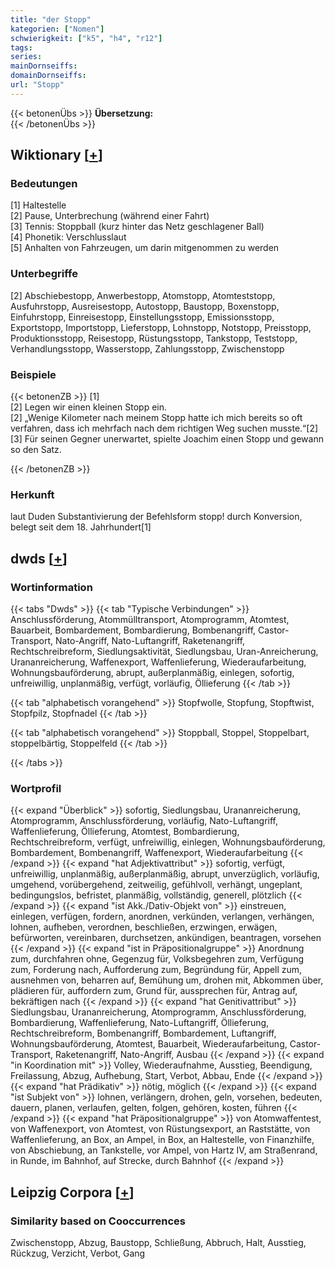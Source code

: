 ```yaml
---
title: "der Stopp"
kategorien: ["Nomen"]
schwierigkeit: ["k5", "h4", "r12"]
tags:
series:
mainDornseiffs:
domainDornseiffs:
url: "Stopp"
---
```


{{< betonenÜbs >}}
**Übersetzung:**  
{{< /betonenÜbs >}}

## Wiktionary [[+](https://de.wiktionary.org/wiki/Stopp)]

### Bedeutungen
[1] Haltestelle  
[2] Pause, Unterbrechung (während einer Fahrt)  
[3] Tennis: Stoppball (kurz hinter das Netz geschlagener Ball)  
[4] Phonetik: Verschlusslaut  
[5] Anhalten von Fahrzeugen, um darin mitgenommen zu werden  

### Unterbegriffe
[2] Abschiebestopp, Anwerbestopp, Atomstopp, Atomteststopp, Ausfuhrstopp, Ausreisestopp, Autostopp, Baustopp, Boxenstopp, Einfuhrstopp, Einreisestopp, Einstellungsstopp, Emissionsstopp, Exportstopp, Importstopp, Lieferstopp, Lohnstopp, Notstopp, Preisstopp, Produktionsstopp, Reisestopp, Rüstungsstopp, Tankstopp, Teststopp, Verhandlungsstopp, Wasserstopp, Zahlungsstopp, Zwischenstopp  

### Beispiele
{{< betonenZB >}}
[1]  
[2] Legen wir einen kleinen Stopp ein.  
[2] „Wenige Kilometer nach meinem Stopp hatte ich mich bereits so oft verfahren, dass ich mehrfach nach dem richtigen Weg suchen musste.“[2]  
[3] Für seinen Gegner unerwartet, spielte Joachim einen Stopp und gewann so den Satz.  

{{< /betonenZB >}}
### Herkunft
laut Duden Substantivierung der Befehlsform stopp! durch Konversion, belegt seit dem 18. Jahrhundert[1]  



## dwds [[+](https://www.dwds.de/wb/Stopp)]

### Wortinformation
{{< tabs "Dwds" >}}
{{< tab "Typische Verbindungen" >}}
Anschlussförderung, Atommülltransport, Atomprogramm, Atomtest, Bauarbeit, Bombardement, Bombardierung, Bombenangriff, Castor-Transport, Nato-Angriff, Nato-Luftangriff, Raketenangriff, Rechtschreibreform, Siedlungsaktivität, Siedlungsbau, Uran-Anreicherung, Urananreicherung, Waffenexport, Waffenlieferung, Wiederaufarbeitung, Wohnungsbauförderung, abrupt, außerplanmäßig, einlegen, sofortig, unfreiwillig, unplanmäßig, verfügt, vorläufig, Öllieferung
{{< /tab >}}

{{< tab "alphabetisch vorangehend" >}}
Stopfwolle, Stopfung, Stopftwist, Stopfpilz, Stopfnadel
{{< /tab >}}

{{< tab "alphabetisch vorangehend" >}}
Stoppball, Stoppel, Stoppelbart, stoppelbärtig, Stoppelfeld
{{< /tab >}}

{{< /tabs >}}

### Wortprofil
{{< expand "Überblick" >}} sofortig, Siedlungsbau, Urananreicherung, Atomprogramm, Anschlussförderung, vorläufig, Nato-Luftangriff, Waffenlieferung, Öllieferung, Atomtest, Bombardierung, Rechtschreibreform, verfügt, unfreiwillig, einlegen, Wohnungsbauförderung, Bombardement, Bombenangriff, Waffenexport, Wiederaufarbeitung {{< /expand >}}
{{< expand "hat Adjektivattribut" >}} sofortig, verfügt, unfreiwillig, unplanmäßig, außerplanmäßig, abrupt, unverzüglich, vorläufig, umgehend, vorübergehend, zeitweilig, gefühlvoll, verhängt, ungeplant, bedingungslos, befristet, planmäßig, vollständig, generell, plötzlich {{< /expand >}}
{{< expand "ist Akk./Dativ-Objekt von" >}} einstreuen, einlegen, verfügen, fordern, anordnen, verkünden, verlangen, verhängen, lohnen, aufheben, verordnen, beschließen, erzwingen, erwägen, befürworten, vereinbaren, durchsetzen, ankündigen, beantragen, vorsehen {{< /expand >}}
{{< expand "ist in Präpositionalgruppe" >}} Anordnung zum, durchfahren ohne, Gegenzug für, Volksbegehren zum, Verfügung zum, Forderung nach, Aufforderung zum, Begründung für, Appell zum, ausnehmen von, beharren auf, Bemühung um, drohen mit, Abkommen über, plädieren für, auffordern zum, Grund für, aussprechen für, Antrag auf, bekräftigen nach {{< /expand >}}
{{< expand "hat Genitivattribut" >}} Siedlungsbau, Urananreicherung, Atomprogramm, Anschlussförderung, Bombardierung, Waffenlieferung, Nato-Luftangriff, Öllieferung, Rechtschreibreform, Bombenangriff, Bombardement, Luftangriff, Wohnungsbauförderung, Atomtest, Bauarbeit, Wiederaufarbeitung, Castor-Transport, Raketenangriff, Nato-Angriff, Ausbau {{< /expand >}}
{{< expand "in Koordination mit" >}} Volley, Wiederaufnahme, Ausstieg, Beendigung, Freilassung, Abzug, Aufhebung, Start, Verbot, Abbau, Ende {{< /expand >}}
{{< expand "hat Prädikativ" >}} nötig, möglich {{< /expand >}}
{{< expand "ist Subjekt von" >}} lohnen, verlängern, drohen, geln, vorsehen, bedeuten, dauern, planen, verlaufen, gelten, folgen, gehören, kosten, führen {{< /expand >}}
{{< expand "hat Präpositionalgruppe" >}} von Atomwaffentest, von Waffenexport, von Atomtest, von Rüstungsexport, an Raststätte, von Waffenlieferung, an Box, an Ampel, in Box, an Haltestelle, von Finanzhilfe, von Abschiebung, an Tankstelle, vor Ampel, von Hartz IV, am Straßenrand, in Runde, im Bahnhof, auf Strecke, durch Bahnhof {{< /expand >}}

## Leipzig Corpora [[+](https://corpora.uni-leipzig.de/en/res?word=Stopp&corpusId=deu_newscrawl-public_2018)]


### Similarity based on Cooccurrences
Zwischenstopp, Abzug, Baustopp, Schließung, Abbruch, Halt, Ausstieg, Rückzug, Verzicht, Verbot, Gang

